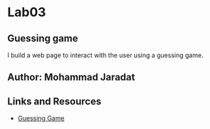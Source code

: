 # Lab03

## Guessing game

I build a web page to interact with the user using a guessing game.

## Author: Mohammad Jaradat 

## Links and Resources

* [Guessing Game](./index.html)